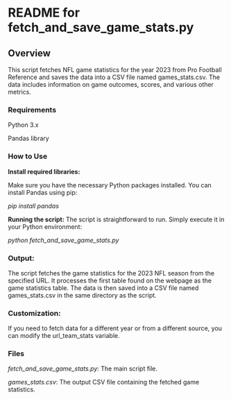# **README for fetch_and_save_game_stats.py**

## **Overview**

This script fetches NFL game statistics for the year 2023 from Pro Football Reference and saves the data into a CSV file named games_stats.csv. The data includes information on game outcomes, scores, and various other metrics.

### **Requirements**

Python 3.x

Pandas library

### **How to Use**

**Install required libraries:**

Make sure you have the necessary Python packages installed. You can install Pandas using pip:

*pip install pandas*


**Running the script:**
The script is straightforward to run. Simply execute it in your Python environment:

*python fetch_and_save_game_stats.py*

### **Output:**

The script fetches the game statistics for the 2023 NFL season from the specified URL.
It processes the first table found on the webpage as the game statistics table.
The data is then saved into a CSV file named games_stats.csv in the same directory as the script.

### **Customization:**

If you need to fetch data for a different year or from a different source, you can modify the url_team_stats variable.

### **Files**

*fetch_and_save_game_stats.py*: The main script file.<br>

*games_stats.csv*: The output CSV file containing the fetched game statistics.
